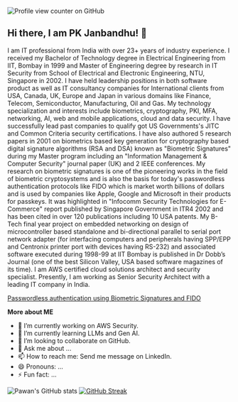 ![Profile view counter on GitHub](https://komarev.com/ghpvc/?username=pkjanbandhu)

## Hi there, I am PK Janbandhu! 👋

I am IT professional from India with over 23+ years of industry experience. I received my Bachelor of Technology degree in Electrical Engineering from IIT, Bombay in 1999 and Master of Engineering degree by research in IT Security from School of Electrical and Electronic Engineering, NTU, Singapore in 2002. I have held leadership positions in both software product as well as IT consultancy companies for International clients from USA, Canada, UK, Europe and Japan in various domains like Finance, Telecom, Semiconductor, Manufacturing, Oil and Gas. My technology specialization and interests include biometrics, cryptography, PKI, MFA, networking, AI, web and mobile applications, cloud and data security. I have successfully lead past companies to qualify got US Governments's JITC and Common Criteria security certifications. I have also authored 5 research papers in 2001 on biometrics based key generation for cryptography based digital signature algorithms (RSA and DSA) known as "Biometric Signatures" during my Master program including an "Information Management & Computer Security" journal paper (UK) and 2 IEEE conferences. My research on biometric signatures is one of the pioneering works in the field of biometric cryptosystems and is also the basis for today's passwordless authentication protocols like FIDO which is market worth billions of dollars and is used by companies like Apple, Google and Microsoft in their products for passkeys. It was highlighted in "Infocomm Security Technologies for E-Commerce" report published by Singapore Government in ITR4 2002 and has been cited in over 120 publications including 10 USA patents. My B-Tech final year project on embedded networking on design of microcontroller based standalone and bi-directional parallel to serial port network adapter (for interfacing computers and peripherals having SPP/EPP and Centronix printer port with devices having RS-232) and associated software executed during 1998-99 at IIT Bombay is published in Dr Dobb’s Journal (one of the best Silicon Valley, USA based software magazines of its time). I am AWS certified cloud solutions architect and security specialist. Presently, I am working as Senior Security Architect with a leading IT company in India.

[Passwordless authentication using Biometric Signatures and FIDO](https://biometricsignatures.blogspot.com/)

<!--
**pkjanbandhu/pkjanbandhu** is a ✨ _special_ ✨ repository because its `README.md` (this file) appears on your GitHub profile.
-->

**More about ME**

- 🔭 I’m currently working on AWS Security.
- 🌱 I’m currently learning LLMs and Gen AI.
- 👯 I’m looking to collaborate on GitHub.
- 💬 Ask me about ...
- 📫 How to reach me: Send me message on LinkedIn.
- 😄 Pronouns: ...
- ⚡ Fun fact: ...
  
![Pawan's GitHub stats](https://github-readme-stats.vercel.app/api?username=pkjanbandhu&show_icons=true)
[![GitHub Streak](https://streak-stats.demolab.com/?user=pkjanbandhu)](https://git.io/streak-stats)
